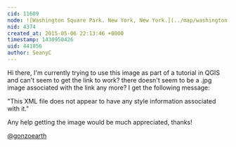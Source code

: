 ```yaml
---
cid: 11609
node: ![Washington Square Park. New York, New York.](../map/washington-square-park-new-york-new-york/2012-10-01)
nid: 4374
created_at: 2015-05-06 22:13:46 +0000
timestamp: 1430950426
uid: 441056
author: SeanyC
---
```


Hi there, I'm currently trying to use this image as part of a tutorial in QGIS and can't seem to get the link to work? there doesn't seem to be a .jpg image associated with the link any more? I get the following message:

"This XML file does not appear to have any style information associated with it." 

Any help getting the image would be much appreciated, thanks!

[@gonzoearth](/profile/gonzoearth)